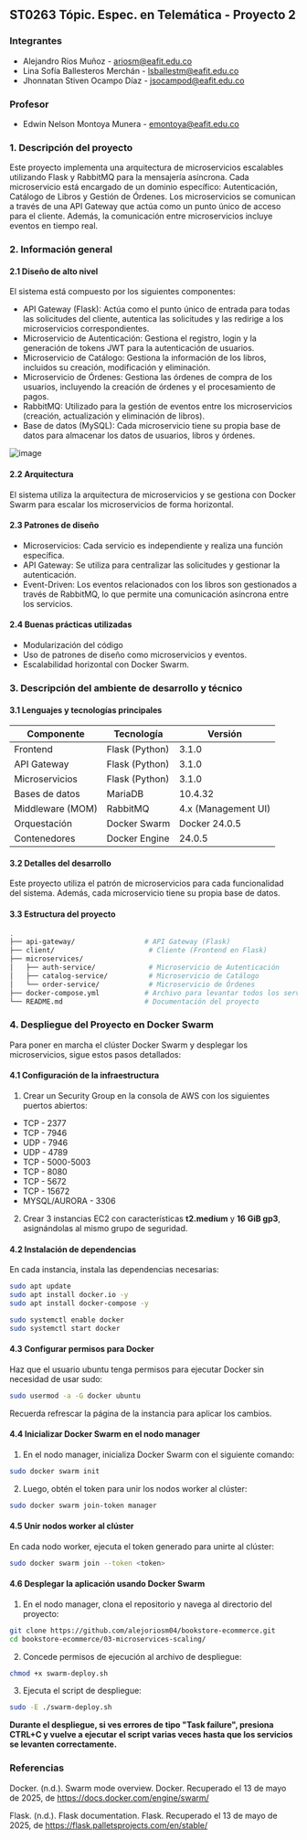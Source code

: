 ## ST0263 Tópic. Espec. en Telemática - Proyecto 2

### Integrantes

- Alejandro Ríos Muñoz - ariosm@eafit.edu.co
- Lina Sofía Ballesteros Merchán - lsballestm@eafit.edu.co
- Jhonnatan Stiven Ocampo Díaz - jsocampod@eafit.edu.co

### Profesor

- Edwin Nelson Montoya Munera - emontoya@eafit.edu.co

### 1. Descripción del proyecto

Este proyecto implementa una arquitectura de microservicios escalables utilizando Flask y RabbitMQ para la mensajería asíncrona. Cada microservicio está encargado de un dominio específico: Autenticación, Catálogo de Libros y Gestión de Órdenes. Los microservicios se comunican a través de una API Gateway que actúa como un punto único de acceso para el cliente. Además, la comunicación entre microservicios incluye eventos en tiempo real.

### 2. Información general

#### 2.1 Diseño de alto nivel
El sistema está compuesto por los siguientes componentes:
- API Gateway (Flask): Actúa como el punto único de entrada para todas las solicitudes del cliente, autentica las solicitudes y las redirige a los microservicios correspondientes.
- Microservicio de Autenticación: Gestiona el registro, login y la generación de tokens JWT para la autenticación de usuarios.
- Microservicio de Catálogo: Gestiona la información de los libros, incluidos su creación, modificación y eliminación.
- Microservicio de Órdenes: Gestiona las órdenes de compra de los usuarios, incluyendo la creación de órdenes y el procesamiento de pagos.
- RabbitMQ: Utilizado para la gestión de eventos entre los microservicios (creación, actualización y eliminación de libros).
- Base de datos (MySQL): Cada microservicio tiene su propia base de datos para almacenar los datos de usuarios, libros y órdenes.

![image](https://github.com/user-attachments/assets/d73e75e8-7b3f-4826-9dd8-686a508fe973)

#### 2.2 Arquitectura
El sistema utiliza la arquitectura de microservicios y se gestiona con Docker Swarm para escalar los microservicios de forma horizontal.

#### 2.3 Patrones de diseño
- Microservicios: Cada servicio es independiente y realiza una función específica.
- API Gateway: Se utiliza para centralizar las solicitudes y gestionar la autenticación.
- Event-Driven: Los eventos relacionados con los libros son gestionados a través de RabbitMQ, lo que permite una comunicación asíncrona entre los servicios.

#### 2.4 Buenas prácticas utilizadas
- Modularización del código
- Uso de patrones de diseño como microservicios y eventos.
- Escalabilidad horizontal con Docker Swarm.

### 3. Descripción del ambiente de desarrollo y técnico
#### 3.1 Lenguajes y tecnologías principales

| Componente           | Tecnología         | Versión               |
|----------------------|--------------------|------------------------|
| Frontend             | Flask (Python)     | 3.1.0                 |
| API Gateway          | Flask (Python)     | 3.1.0                 |
| Microservicios       | Flask (Python)     | 3.1.0                 |
| Bases de datos       | MariaDB            | 10.4.32               |
| Middleware (MOM)     | RabbitMQ           | 4.x (Management UI)   |
| Orquestación         | Docker Swarm       | Docker 24.0.5         |
| Contenedores         | Docker Engine      | 24.0.5                |

#### 3.2 Detalles del desarrollo
Este proyecto utiliza el patrón de microservicios para cada funcionalidad del sistema. Además, cada microservicio tiene su propia base de datos.

#### 3.3 Estructura del proyecto
```bash
.
├── api-gateway/                 # API Gateway (Flask)
├── client/                       # Cliente (Frontend en Flask)
├── microservices/
│   ├── auth-service/             # Microservicio de Autenticación
│   ├── catalog-service/          # Microservicio de Catálogo
│   └── order-service/            # Microservicio de Órdenes
├── docker-compose.yml           # Archivo para levantar todos los servicios
└── README.md                    # Documentación del proyecto

```
### 4. Despliegue del Proyecto en Docker Swarm
Para poner en marcha el clúster Docker Swarm y desplegar los microservicios, sigue estos pasos detallados:

#### 4.1 Configuración de la infraestructura
1. Crear un Security Group en la consola de AWS con los siguientes puertos abiertos:

* TCP - 2377
* TCP - 7946
* UDP - 7946
* UDP - 4789
* TCP - 5000-5003
* TCP - 8080
* TCP - 5672
* TCP - 15672
* MYSQL/AURORA - 3306

2. Crear 3 instancias EC2 con características **t2.medium** y **16 GiB gp3**, asignándolas al mismo grupo de seguridad.

#### 4.2 Instalación de dependencias
En cada instancia, instala las dependencias necesarias:
```bash
sudo apt update
sudo apt install docker.io -y
sudo apt install docker-compose -y

sudo systemctl enable docker
sudo systemctl start docker
```

#### 4.3 Configurar permisos para Docker
Haz que el usuario ubuntu tenga permisos para ejecutar Docker sin necesidad de usar sudo:

```bash
sudo usermod -a -G docker ubuntu
```

Recuerda refrescar la página de la instancia para aplicar los cambios.

#### 4.4 Inicializar Docker Swarm en el nodo manager
1. En el nodo manager, inicializa Docker Swarm con el siguiente comando:

```bash
sudo docker swarm init
```
2. Luego, obtén el token para unir los nodos worker al clúster:

```bash
sudo docker swarm join-token manager
```

#### 4.5 Unir nodos worker al clúster
En cada nodo worker, ejecuta el token generado para unirte al clúster:

```bash
sudo docker swarm join --token <token>
```

#### 4.6 Desplegar la aplicación usando Docker Swarm
1. En el nodo manager, clona el repositorio y navega al directorio del proyecto:

```bash
git clone https://github.com/alejoriosm04/bookstore-ecommerce.git
cd bookstore-ecommerce/03-microservices-scaling/
```
2. Concede permisos de ejecución al archivo de despliegue:
```bash
chmod +x swarm-deploy.sh
```
3. Ejecuta el script de despliegue:

```bash
sudo -E ./swarm-deploy.sh
```

**Durante el despliegue, si ves errores de tipo "Task failure", presiona CTRL+C y vuelve a ejecutar el script varias veces hasta que los servicios se levanten correctamente.**

### Referencias
Docker. (n.d.). Swarm mode overview. Docker. Recuperado el 13 de mayo de 2025, de https://docs.docker.com/engine/swarm/

Flask. (n.d.). Flask documentation. Flask. Recuperado el 13 de mayo de 2025, de https://flask.palletsprojects.com/en/stable/
